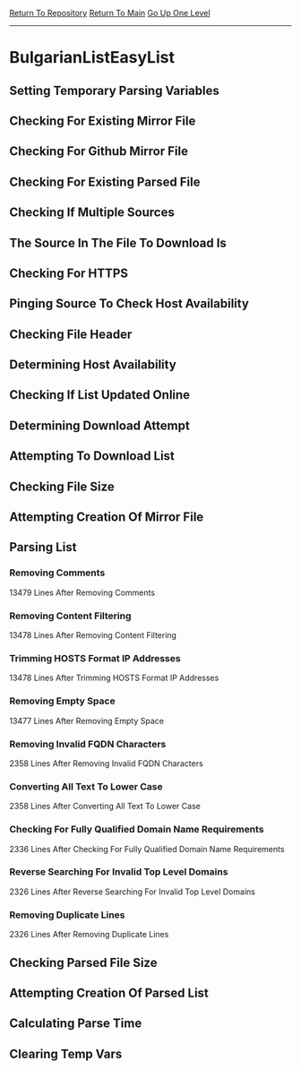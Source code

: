 [Return To Repository](https://github.com/deathbybandaid/piholeparser/)
[Return To Main](https://github.com/deathbybandaid/piholeparser/blob/master/RecentRunLogs/Mainlog.md)
[Go Up One Level](https://github.com/deathbybandaid/piholeparser/blob/master/RecentRunLogs/TopLevelScripts/30-Processing-External-Blacklists.md)
____________________________________
# BulgarianListEasyList
## Setting Temporary Parsing Variables
## Checking For Existing Mirror File
## Checking For Github Mirror File
## Checking For Existing Parsed File
## Checking If Multiple Sources
## The Source In The File To Download Is
## Checking For HTTPS
## Pinging Source To Check Host Availability
## Checking File Header
## Determining Host Availability
## Checking If List Updated Online
## Determining Download Attempt
## Attempting To Download List
## Checking File Size
## Attempting Creation Of Mirror File
## Parsing List
### Removing Comments
13479 Lines After Removing Comments
### Removing Content Filtering
13478 Lines After Removing Content Filtering
### Trimming HOSTS Format IP Addresses
13478 Lines After Trimming HOSTS Format IP Addresses
### Removing Empty Space
13477 Lines After Removing Empty Space
### Removing Invalid FQDN Characters
2358 Lines After Removing Invalid FQDN Characters
### Converting All Text To Lower Case
2358 Lines After Converting All Text To Lower Case
### Checking For Fully Qualified Domain Name Requirements
2336 Lines After Checking For Fully Qualified Domain Name Requirements
### Reverse Searching For Invalid Top Level Domains
2326 Lines After Reverse Searching For Invalid Top Level Domains
### Removing Duplicate Lines
2326 Lines After Removing Duplicate Lines
## Checking Parsed File Size
## Attempting Creation Of Parsed List
## Calculating Parse Time
## Clearing Temp Vars
